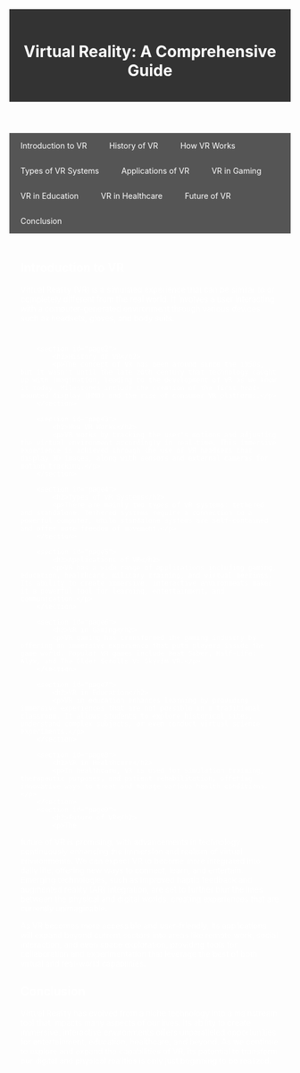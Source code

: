 <!DOCTYPE html>
<html lang="en">
<head>
    <meta charset="UTF-8">
    <meta name="viewport" content="width=device-width, initial-scale=1.0">
    <title>Virtual Reality: A Comprehensive Guide</title>
    <style>
        body {
            background: url('file:///C:/Users/Nagarjuna/Downloads/bg.jpg') no-repeat center center fixed;
            background-size: cover; /* Cover the entire page */
            color: #fff; /* White text color */
        }
        header {
            background-color: #333;
            color: #fff;
            padding: 20px;
            text-align: center;
        }
        nav {
            background-color: #555;
            overflow: hidden;
        }
        nav a {
            float: left;
            display: block;
            color: white;
            text-align: center;
            padding: 14px 20px;
            text-decoration: none;
        }
        nav a:hover {
            background-color: #111;
        }
        .container {
            padding: 20px;
        }
        section {
            margin-bottom: 40px;
        }
    </style>
</head>
<body>
    <header>
        <h1>Virtual Reality: A Comprehensive Guide</h1>
    </header>
    <nav>
        <a href="#page1">Introduction to VR</a>
        <a href="#page2">History of VR</a>
        <a href="#page3">How VR Works</a>
        <a href="#page4">Types of VR Systems</a>
        <a href="#page5">Applications of VR</a>
        <a href="#page6">VR in Gaming</a>
        <a href="#page7">VR in Education</a>
        <a href="#page8">VR in Healthcare</a>
        <a href="#page9">Future of VR</a>
        <a href="#page10">Conclusion</a>
    </nav>
    <div class="container">
        <section id="page1">
            <h2>Introduction to VR</h2>
            <p>Virtual Reality (VR) is a simulated experience that can be similar to or completely different from the real world. It involves a user interacting with a computer-generated environment through various devices such as headsets, gloves, and body suits.</p>
        </section>
        
        <section id="page2">
            <h2>History of VR</h2>
            <p>The concept of VR has been around since the 1950s, but it wasn't until the late 20th century that technology caught up with imagination, leading to the development of VR as we know it today. Milestones include the creation of the first head-mounted display (HMD) and the rise of consumer VR platforms.</p>
        </section>
        
        <section id="page3">
            <h2>How VR Works</h2>
            <p>VR works by tracking the user's motions and adjusting the virtual environment accordingly in real-time. This immersive experience is achieved through the use of VR headsets that display 3D images, along with sensors and external cameras for motion tracking.</p>
        </section>
        
        <section id="page4">
            <h2>Types of VR Systems</h2>
            <p>There are mainly two types of VR systems: tethered and standalone. Tethered systems require a connection to a powerful computer, while standalone systems are self-contained and offer more freedom of movement.</p>
        </section>
        
        <section id="page5">
            <h2>Applications of VR</h2>
            <p>VR has a wide range of applications including gaming, education, healthcare, military training, and virtual meetings. Its ability to create immersive, interactive environments makes it a powerful tool for learning, entertainment, and communication.</p>
        </section>
        
        <section id="page6">
            <h2>VR in Gaming</h2>
            <p>VR gaming has transformed the gaming industry by offering an immersive experience that puts players inside the game world. Popular VR games include Beat Saber, Half-Life: Alyx, and The Elder Scrolls V: Skyrim VR.</p>
        </section>
        
        <section id="page7">
            <h2>VR in Education</h2>
            <p>VR in education enhances learning by providing immersive experiences that are not possible in a traditional classroom. It allows students to explore historical sites, understand complex subjects, or even conduct virtual science experiments.</p>
        </section>
        
        <section id="page8">
            <h2>VR in Healthcare</h2>
            <p>In healthcare, VR is used for simulation training, therapeutic purposes, and patient rehabilitation, offering innovative ways to treat and manage various health conditions.</p>
        </section>
        <section id="page9">
            <h2>Future of VR</h2>
            <p>The 
future of VR is promising, with advancements in technology continuously enhancing the immersion and realism of virtual environments. We can expect VR to become more integrated into daily life, offering new ways to connect, learn, and entertain. Emerging technologies, such as improved haptic feedback and augmented reality (AR) integration, are set to further blur the lines between the physical and digital worlds, creating experiences that are currently unimaginable.

As VR becomes more accessible and user-friendly, its applications will expand beyond current sectors into areas like remote work, social interaction, and even space exploration, providing tools for collaboration and experimentation that leverage the best of both virtual and real-world capabilities.
</section>
<section id="page10">
<h2>Conclusion</h2>
<p>Virtual Reality has evolved from a niche technology into a mainstream tool that impacts many aspects of our lives. Its ability to create immersive, interactive environments offers unparalleled opportunities for entertainment, education, healthcare, and beyond. As we continue to explore and expand the capabilities of VR, its potential to transform our digital and physical realities is only just beginning to be realized.</p>
</section>
</div>

</body>
</html>
